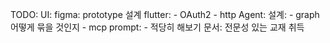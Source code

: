 
TODO:
	UI:
		figma: prototype 설계
		flutter: 
			- OAuth2
			- http
	Agent:
		설계:
			- graph 어떻게 묶을 것인지
			- mcp
		prompt:
			- 적당히 해보기
		문서:
			전문성 있는 교재 취득
